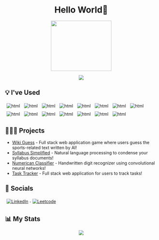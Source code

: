 <h1 align="center">
 Hello World🫡
</h1>

<p align="center">
  <img width="200" height="166" src="https://media.giphy.com/media/v1.Y2lkPTc5MGI3NjExNjhmMDg5OTY1ZmNiM2UwNWRiNjZhMWU2MTU3NWFlMzhjNzVhMWU2MCZjdD1z/W8oRwnoBndXVQ3OERD/giphy.gif">
</p>

<p align="center">
  <img src="https://komarev.com/ghpvc/?username=randyydoo&color=brightgreen&style=plastic"/>
</p>

## 💡 I've Used
<p align="left">

<img src="https://img.shields.io/badge/Python-FFD43B?style=for-the-badge&logo=python&logoColor=blue" alt="html" style= " margin: 5px; vertical-align:top" />

<img src="https://img.shields.io/badge/c++-%2300599C.svg?style=for-the-badge&logo=c%2B%2B&logoColor=white" alt="html" style= "margin: 5px; vertical-align:top"/>

<img src="https://img.shields.io/badge/C-00599C?style=for-the-badge&logo=c&logoColor=white" alt="html" style= "margin: 5px; vertical-align:top"/> 

<img src="https://img.shields.io/badge/java-%23ED8B00.svg?style=for-the-badge&logo=openjdk&logoColor=white" alt="html" style= "margin: 5px; vertical-align:top"/> 

<img src="https://img.shields.io/badge/javascript-%23323330.svg?style=for-the-badge&logo=javascript&logoColor=%23F7DF1E" alt="html" style= "margin: 5px; vertical-align:top"/> 

<img src="https://img.shields.io/badge/HTML5-E34F26?style=for-the-badge&logo=html5&logoColor=white" alt="html" style= "margin: 5px; vertical-align:top"/> 

<img src="https://img.shields.io/badge/CSS3-1572B6?style=for-the-badge&logo=css3&logoColor=white" alt="html" style= "margin: 5px; vertical-align:top"/> 

<img src="https://img.shields.io/badge/LaTeX-47A141?style=for-the-badge&logo=LaTeX&logoColor=white" alt="html" style= "margin: 5px; vertical-align:top"/> 

<img src="https://img.shields.io/badge/opencv-%23white.svg?style=for-the-badge&logo=opencv&logoColor=white" alt="html" style= "margin: 5px; vertical-align:top"/> 

<img src="https://img.shields.io/badge/-OpenAI-grey?style=for-the-badge&logoColor=white&logo=openai" alt="html" style= "margin: 5px; vertical-align:top"/> 

<img src="https://img.shields.io/badge/TensorFlow-FF6F00?style=for-the-badge&logo=tensorflow&logoColor=white" alt="html" style= "margin: 5px; vertical-align:top"/> 

<img src="https://img.shields.io/badge/Keras-FF0000?style=for-the-badge&logo=keras&logoColor=white" alt="html" style= "margin: 5px; vertical-align:top"/>

<img src="https://img.shields.io/badge/Pandas-2C2D72?style=for-the-badge&logo=pandas&logoColor=white" alt="html" style= "margin: 5px; vertical-align:top"/>

<img src="https://img.shields.io/badge/Numpy-777BB4?style=for-the-badge&logo=numpy&logoColor=white" alt="html" style= "margin: 5px; vertical-align:top"/> 

<img src="https://img.shields.io/badge/Flask-000000?style=for-the-badge&logo=flask&logoColor=white" alt="html" style= "margin: 5px; vertical-align:top"/> 

</p>
 
## 👨🏻‍💻 Projects
- [Wiki Guess](https://github.com/randyydoo/WikiGuess) - Full stack web application game where users guess the sports-related text written by AI!
- [Syllabus Simplified](https://github.com/randyydoo/Syllamizer) - Natural language processing to condense your syllabus documents!
- [Numerican Classifier](https://github.com/randyydoo/NumericalClassifier) - Handwritten digit recognizer using convolutional neural networks!
- [Task Tracker](https://github.com/randyydoo/TaskTracker) - Full stack web application for users to track tasks!

## 💬 Socials
<a href="https://www.linkedin.com/in/randyydoo/">
  <img src="https://img.shields.io/badge/linkedin-%230077B5.svg?style=for-the-badge&logo=linkedin&logoColor=white"  alt="LinkedIn" style="margin: 5px; vertical-align:top">
</a>
<a href="https://leetcode.com/randyydoo/">
  <img src="https://img.shields.io/badge/LeetCode-000000?style=for-the-badge&logo=LeetCode&logoColor=#d16c06" alt="Leetcode" style="margin: 5px; vertical-align:top">
</a>


## 📊 My Stats
<div align = "center">
    <img align=top src="https://github-readme-stats-sigma-five.vercel.app/api?username=randyydoo&show_icons=true&theme=algolia&include_all_commits=true&hide=stars"/>
<div>
